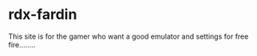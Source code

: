 # rdx-fardin
This site is for the gamer who want a good emulator and settings for free fire........
